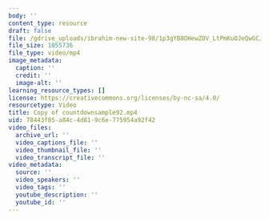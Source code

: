 ```yaml
---
body: ''
content_type: resource
draft: false
file: /gdrive_uploads/ibrahim-new-site-98/1p3gYB8OHewZOV_LtPmKuOJeQwGCJHPSm/copy-of-countdownsample92.mp4
file_size: 1055736
file_type: video/mp4
image_metadata:
  caption: ''
  credit: ''
  image-alt: ''
learning_resource_types: []
license: https://creativecommons.org/licenses/by-nc-sa/4.0/
resourcetype: Video
title: Copy of countdownsample92.mp4
uid: 78443f85-a84c-4d81-9c6e-775954a92f42
video_files:
  archive_url: ''
  video_captions_file: ''
  video_thumbnail_file: ''
  video_transcript_file: ''
video_metadata:
  source: ''
  video_speakers: ''
  video_tags: ''
  youtube_description: ''
  youtube_id: ''
---
```

